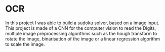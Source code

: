 # OCR

In this project I was able to build a sudoku solver, based on a image input. This project is made of a CNN for the computer vision to read the Digits, multiple image preprocessing algorithms such as the hough transform to rotate the image, binarisation of the image or a linear regression algorithm to scale the image.
